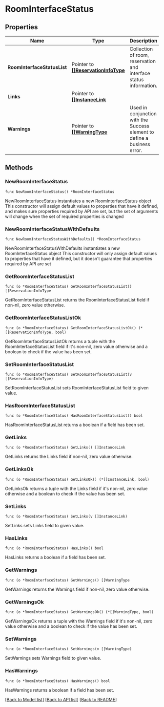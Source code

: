 # RoomInterfaceStatus

## Properties

Name | Type | Description | Notes
------------ | ------------- | ------------- | -------------
**RoomInterfaceStatusList** | Pointer to [**[]ReservationInfoType**](ReservationInfoType.md) | Collection of room, reservation and interface status information. | [optional] 
**Links** | Pointer to [**[]InstanceLink**](InstanceLink.md) |  | [optional] 
**Warnings** | Pointer to [**[]WarningType**](WarningType.md) | Used in conjunction with the Success element to define a business error. | [optional] 

## Methods

### NewRoomInterfaceStatus

`func NewRoomInterfaceStatus() *RoomInterfaceStatus`

NewRoomInterfaceStatus instantiates a new RoomInterfaceStatus object
This constructor will assign default values to properties that have it defined,
and makes sure properties required by API are set, but the set of arguments
will change when the set of required properties is changed

### NewRoomInterfaceStatusWithDefaults

`func NewRoomInterfaceStatusWithDefaults() *RoomInterfaceStatus`

NewRoomInterfaceStatusWithDefaults instantiates a new RoomInterfaceStatus object
This constructor will only assign default values to properties that have it defined,
but it doesn't guarantee that properties required by API are set

### GetRoomInterfaceStatusList

`func (o *RoomInterfaceStatus) GetRoomInterfaceStatusList() []ReservationInfoType`

GetRoomInterfaceStatusList returns the RoomInterfaceStatusList field if non-nil, zero value otherwise.

### GetRoomInterfaceStatusListOk

`func (o *RoomInterfaceStatus) GetRoomInterfaceStatusListOk() (*[]ReservationInfoType, bool)`

GetRoomInterfaceStatusListOk returns a tuple with the RoomInterfaceStatusList field if it's non-nil, zero value otherwise
and a boolean to check if the value has been set.

### SetRoomInterfaceStatusList

`func (o *RoomInterfaceStatus) SetRoomInterfaceStatusList(v []ReservationInfoType)`

SetRoomInterfaceStatusList sets RoomInterfaceStatusList field to given value.

### HasRoomInterfaceStatusList

`func (o *RoomInterfaceStatus) HasRoomInterfaceStatusList() bool`

HasRoomInterfaceStatusList returns a boolean if a field has been set.

### GetLinks

`func (o *RoomInterfaceStatus) GetLinks() []InstanceLink`

GetLinks returns the Links field if non-nil, zero value otherwise.

### GetLinksOk

`func (o *RoomInterfaceStatus) GetLinksOk() (*[]InstanceLink, bool)`

GetLinksOk returns a tuple with the Links field if it's non-nil, zero value otherwise
and a boolean to check if the value has been set.

### SetLinks

`func (o *RoomInterfaceStatus) SetLinks(v []InstanceLink)`

SetLinks sets Links field to given value.

### HasLinks

`func (o *RoomInterfaceStatus) HasLinks() bool`

HasLinks returns a boolean if a field has been set.

### GetWarnings

`func (o *RoomInterfaceStatus) GetWarnings() []WarningType`

GetWarnings returns the Warnings field if non-nil, zero value otherwise.

### GetWarningsOk

`func (o *RoomInterfaceStatus) GetWarningsOk() (*[]WarningType, bool)`

GetWarningsOk returns a tuple with the Warnings field if it's non-nil, zero value otherwise
and a boolean to check if the value has been set.

### SetWarnings

`func (o *RoomInterfaceStatus) SetWarnings(v []WarningType)`

SetWarnings sets Warnings field to given value.

### HasWarnings

`func (o *RoomInterfaceStatus) HasWarnings() bool`

HasWarnings returns a boolean if a field has been set.


[[Back to Model list]](../README.md#documentation-for-models) [[Back to API list]](../README.md#documentation-for-api-endpoints) [[Back to README]](../README.md)


